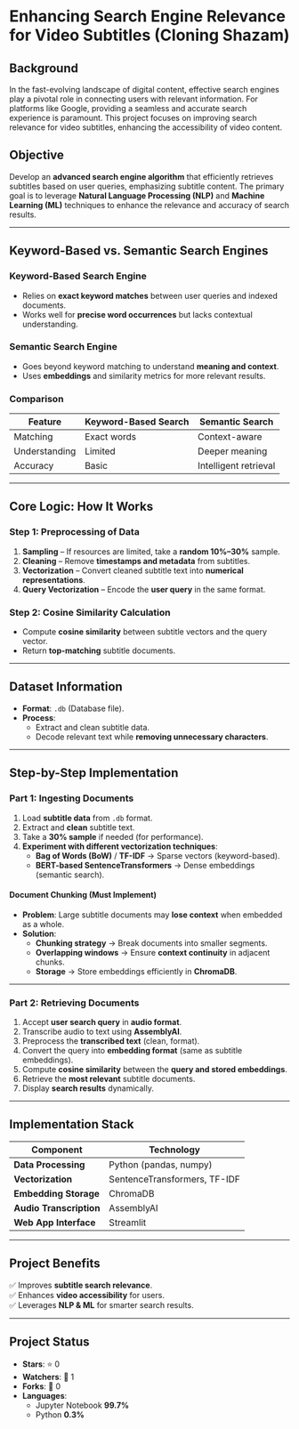 # **Enhancing Search Engine Relevance for Video Subtitles (Cloning Shazam)**  

## **Background**  
In the fast-evolving landscape of digital content, effective search engines play a pivotal role in connecting users with relevant information. For platforms like Google, providing a seamless and accurate search experience is paramount. This project focuses on improving search relevance for video subtitles, enhancing the accessibility of video content.  

## **Objective**  
Develop an **advanced search engine algorithm** that efficiently retrieves subtitles based on user queries, emphasizing subtitle content. The primary goal is to leverage **Natural Language Processing (NLP)** and **Machine Learning (ML)** techniques to enhance the relevance and accuracy of search results.  

---

## **Keyword-Based vs. Semantic Search Engines**  

### **Keyword-Based Search Engine**  
- Relies on **exact keyword matches** between user queries and indexed documents.  
- Works well for **precise word occurrences** but lacks contextual understanding.  

### **Semantic Search Engine**  
- Goes beyond keyword matching to understand **meaning and context**.  
- Uses **embeddings** and similarity metrics for more relevant results.  

### **Comparison**  
| Feature | Keyword-Based Search | Semantic Search |
|---------|----------------------|----------------|
| Matching | Exact words | Context-aware |
| Understanding | Limited | Deeper meaning |
| Accuracy | Basic | Intelligent retrieval |

---

## **Core Logic: How It Works**  

### **Step 1: Preprocessing of Data**  
1. **Sampling** – If resources are limited, take a **random 10%–30%** sample.  
2. **Cleaning** – Remove **timestamps and metadata** from subtitles.  
3. **Vectorization** – Convert cleaned subtitle text into **numerical representations**.  
4. **Query Vectorization** – Encode the **user query** in the same format.  

### **Step 2: Cosine Similarity Calculation**  
- Compute **cosine similarity** between subtitle vectors and the query vector.  
- Return **top-matching** subtitle documents.  

---

## **Dataset Information**  
- **Format**: `.db` (Database file).  
- **Process**:  
  - Extract and clean subtitle data.  
  - Decode relevant text while **removing unnecessary characters**.  

---

## **Step-by-Step Implementation**  

### **Part 1: Ingesting Documents**  
1. Load **subtitle data** from `.db` format.  
2. Extract and **clean** subtitle text.  
3. Take a **30% sample** if needed (for performance).  
4. **Experiment with different vectorization techniques**:  
   - **Bag of Words (BoW)** / **TF-IDF** → Sparse vectors (keyword-based).  
   - **BERT-based SentenceTransformers** → Dense embeddings (semantic search).  

#### **Document Chunking (Must Implement)**  
- **Problem**: Large subtitle documents may **lose context** when embedded as a whole.  
- **Solution**:  
  - **Chunking strategy** → Break documents into smaller segments.  
  - **Overlapping windows** → Ensure **context continuity** in adjacent chunks.  
  - **Storage** → Store embeddings efficiently in **ChromaDB**.  

---

### **Part 2: Retrieving Documents**  
1. Accept **user search query** in **audio format**.  
2. Transcribe audio to text using **AssemblyAI**.  
3. Preprocess the **transcribed text** (clean, format).  
4. Convert the query into **embedding format** (same as subtitle embeddings).  
5. Compute **cosine similarity** between the **query and stored embeddings**.  
6. Retrieve the **most relevant** subtitle documents.  
7. Display **search results** dynamically.  

---

## **Implementation Stack**  

| Component | Technology |  
|-----------|-------------|  
| **Data Processing** | Python (pandas, numpy) |  
| **Vectorization** | SentenceTransformers, TF-IDF |  
| **Embedding Storage** | ChromaDB |  
| **Audio Transcription** | AssemblyAI |  
| **Web App Interface** | Streamlit |  

---

## **Project Benefits**  
✅ Improves **subtitle search relevance**.  
✅ Enhances **video accessibility** for users.  
✅ Leverages **NLP & ML** for smarter search results.  

---

## **Project Status**  
- **Stars**: ⭐ 0  
- **Watchers**: 👀 1  
- **Forks**: 🍴 0  
- **Languages**:  
  - Jupyter Notebook **99.7%**  
  - Python **0.3%**  
